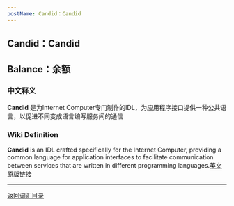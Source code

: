 ```yaml
---
postName: Candid：Candid
---
```

## Candid：Candid

## Balance：余额
### 中文释义
**Candid** 是为Internet Computer专门制作的IDL，为应用程序接口提供一种公共语言，以促进不同变成语言编写服务间的通信

### Wiki Definition
**Candid** is an IDL crafted specifically for the Internet Computer, providing a common language for application interfaces to facilitate communication between services that are written in different programming languages.[英文原版链接](https://wiki.internetcomputer.org/wiki/Glossary#candid)

---
[返回词汇目录](../glossary)